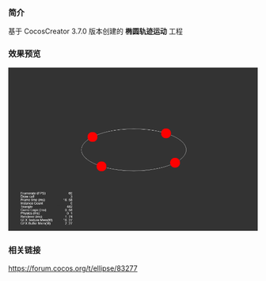 ### 简介
基于 CocosCreator 3.7.0 版本创建的 **椭圆轨迹运动** 工程

### 效果预览
![image](../../../gif/202203/2022030564.gif)

### 相关链接
https://forum.cocos.org/t/ellipse/83277